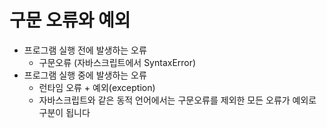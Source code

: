 # 구문 오류와 예외

- 프로그램 실행 전에 발생하는 오류
  - 구문오류 (자바스크립트에서 SyntaxError)
    <br/>
- 프로그램 실행 중에 발생하는 오류
  - 런타임 오류 + 예외(exception)
  - 자바스크립트와 같은 동적 언어에서는 구문오류를 제외한 모든 오류가 예외로 구분이 됩니다

